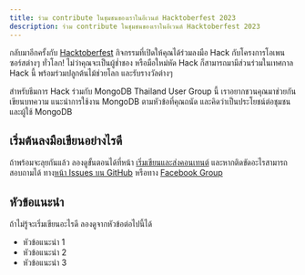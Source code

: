 ```yaml
---
title: ร่วม contribute ในชุมชนของเราในอีเวนต์ Hacktoberfest 2023
description: ร่วม contribute ในชุมชนของเราในอีเวนต์ Hacktoberfest 2023
---
```


กลับมาอีกครั้งกับ [Hacktoberfest](https://hacktoberfest.com/) กิจกรรมที่เปิดให้คุณได้ร่วมลงมือ Hack กับโครงการโอเพนซอร์สต่างๆ ทั่วโลก! ไม่ว่าคุณจะเป็นผู้ช่ำชอง หรือมือใหม่หัด Hack ก็สามารถมามีส่วนร่วมในเทศกาล Hack นี้ พร้อมร่วมปลูกต้นไม้ช่วยโลก และรับรางวัลต่างๆ

สำหรับธีมการ Hack ร่วมกับ MongoDB Thailand User Group นี้ เราอยากชวนคุณมาช่วยกันเขียนบทความ แนะนำการใช้งาน MongoDB
ตามหัวข้อที่คุณถนัด และคิดว่าเป็นประโยชน์ต่อชุมชน และผู้ใช้ MongoDB

## เริ่มต้นลงมือเขียนอย่างไรดี

ถ้าพร้อมจะลุยกันแล้ว ลองดูขั้นตอนได้ที่หน้า [เริ่มเขียนและส่งคอนเทนต์](/hacktoberfest-2023/getting-start) และหากติดขัดอะไรสามารถสอบถามได้
ทาง[หน้า Issues บน GitHub](https://github.com/mongodbthailand/mongodbthailand.github.io/issues)
หรือทาง [Facebook Group](https://www.facebook.com/groups/mongodbthailand/)

## หัวข้อแนะนำ

ถ้าไม่รู้จะเริ่มเขียนอะไรดี ลองดูจากหัวข้อต่อไปนี้ได้

- หัวข้อแนะนำ 1
- หัวข้อแนะนำ 2
- หัวข้อแนะนำ 3
